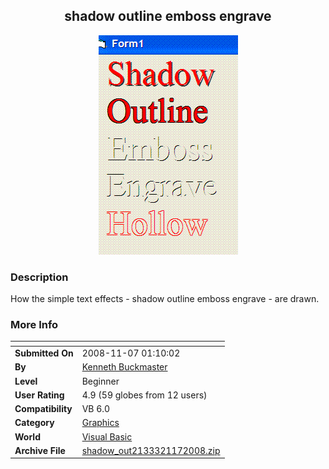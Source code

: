 ﻿<div align="center">

## shadow outline emboss engrave

<img src="PIC200811718129549.GIF">
</div>

### Description

How the simple text effects - shadow outline emboss engrave - are drawn.
 
### More Info
 


<span>             |<span>
---                |---
**Submitted On**   |2008-11-07 01:10:02
**By**             |[Kenneth Buckmaster](https://github.com/Planet-Source-Code/PSCIndex/blob/master/ByAuthor/kenneth-buckmaster.md)
**Level**          |Beginner
**User Rating**    |4.9 (59 globes from 12 users)
**Compatibility**  |VB 6\.0
**Category**       |[Graphics](https://github.com/Planet-Source-Code/PSCIndex/blob/master/ByCategory/graphics__1-46.md)
**World**          |[Visual Basic](https://github.com/Planet-Source-Code/PSCIndex/blob/master/ByWorld/visual-basic.md)
**Archive File**   |[shadow\_out2133321172008\.zip](https://github.com/Planet-Source-Code/kenneth-buckmaster-shadow-outline-emboss-engrave__1-71363/archive/master.zip)








